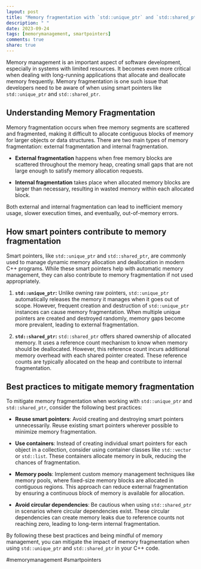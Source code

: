 ```yaml
---
layout: post
title: "Memory fragmentation with `std::unique_ptr` and `std::shared_ptr`"
description: " "
date: 2023-09-24
tags: [memorymanagement, smartpointers]
comments: true
share: true
---
```


Memory management is an important aspect of software development, especially in systems with limited resources. It becomes even more critical when dealing with long-running applications that allocate and deallocate memory frequently. Memory fragmentation is one such issue that developers need to be aware of when using smart pointers like `std::unique_ptr` and `std::shared_ptr`.

## Understanding Memory Fragmentation

Memory fragmentation occurs when free memory segments are scattered and fragmented, making it difficult to allocate contiguous blocks of memory for larger objects or data structures. There are two main types of memory fragmentation: external fragmentation and internal fragmentation.

- **External fragmentation** happens when free memory blocks are scattered throughout the memory heap, creating small gaps that are not large enough to satisfy memory allocation requests.

- **Internal fragmentation** takes place when allocated memory blocks are larger than necessary, resulting in wasted memory within each allocated block.

Both external and internal fragmentation can lead to inefficient memory usage, slower execution times, and eventually, out-of-memory errors.

## How smart pointers contribute to memory fragmentation

Smart pointers, like `std::unique_ptr` and `std::shared_ptr`, are commonly used to manage dynamic memory allocation and deallocation in modern C++ programs. While these smart pointers help with automatic memory management, they can also contribute to memory fragmentation if not used appropriately.

1. **`std::unique_ptr`:** Unlike owning raw pointers, `std::unique_ptr` automatically releases the memory it manages when it goes out of scope. However, frequent creation and destruction of `std::unique_ptr` instances can cause memory fragmentation. When multiple unique pointers are created and destroyed randomly, memory gaps become more prevalent, leading to external fragmentation.

2. **`std::shared_ptr`:** `std::shared_ptr` offers shared ownership of allocated memory. It uses a reference count mechanism to know when memory should be deallocated. However, this reference count incurs additional memory overhead with each shared pointer created. These reference counts are typically allocated on the heap and contribute to internal fragmentation.

## Best practices to mitigate memory fragmentation

To mitigate memory fragmentation when working with `std::unique_ptr` and `std::shared_ptr`, consider the following best practices:

- **Reuse smart pointers**: Avoid creating and destroying smart pointers unnecessarily. Reuse existing smart pointers wherever possible to minimize memory fragmentation.

- **Use containers**: Instead of creating individual smart pointers for each object in a collection, consider using container classes like `std::vector` or `std::list`. These containers allocate memory in bulk, reducing the chances of fragmentation.

- **Memory pools**: Implement custom memory management techniques like memory pools, where fixed-size memory blocks are allocated in contiguous regions. This approach can reduce external fragmentation by ensuring a continuous block of memory is available for allocation.

- **Avoid circular dependencies**: Be cautious when using `std::shared_ptr` in scenarios where circular dependencies exist. These circular dependencies can create memory leaks due to reference counts not reaching zero, leading to long-term internal fragmentation.

By following these best practices and being mindful of memory management, you can mitigate the impact of memory fragmentation when using `std::unique_ptr` and `std::shared_ptr` in your C++ code.

#memorymanagement #smartpointers